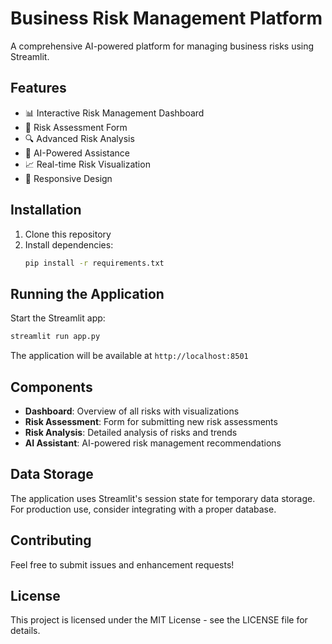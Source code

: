 # Business Risk Management Platform

A comprehensive AI-powered platform for managing business risks using Streamlit.

## Features

- 📊 Interactive Risk Management Dashboard
- 📝 Risk Assessment Form
- 🔍 Advanced Risk Analysis
- 🤖 AI-Powered Assistance
- 📈 Real-time Risk Visualization
- 📱 Responsive Design

## Installation

1. Clone this repository
2. Install dependencies:
   ```bash
   pip install -r requirements.txt
   ```

## Running the Application

Start the Streamlit app:
```bash
streamlit run app.py
```

The application will be available at `http://localhost:8501`

## Components

- **Dashboard**: Overview of all risks with visualizations
- **Risk Assessment**: Form for submitting new risk assessments
- **Risk Analysis**: Detailed analysis of risks and trends
- **AI Assistant**: AI-powered risk management recommendations

## Data Storage

The application uses Streamlit's session state for temporary data storage. For production use, consider integrating with a proper database.

## Contributing

Feel free to submit issues and enhancement requests!

## License

This project is licensed under the MIT License - see the LICENSE file for details.
